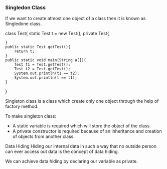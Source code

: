 ### Singledon Class

If we want to create atmost one object of a class then it is known as Singledone class. 

class Test{
    static Test t = new Test();
    private Test{

    }
    public static Test getTest(){
        return t;
    }
    public static void main(String a[]){
        Test t1 = Test.getTest();
        Test t2 = Test.getTest();
        System.out.println(t1 == t2);
        System.out.println(t == t1);
    }
}

Singleton class is a class which create only one object through the help of factory method.

To make singleton class:

- A static variable is required which will store the object of the class.
- A private constructor is required because of an inheritance and creation of objects from another class.


Data Hiding
Hiding our internal data in such a way that no outside person can ever access out data is the concept of data hiding.

We can achieve data hiding by declaring our variable as private.